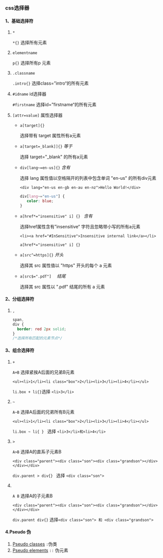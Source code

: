 ### css选择器

#### 1、基础选择符

1. `*`  

    `*{}` 选择所有元素

2. `elementname` 

   `p{}`  选择所有p 元素

3. `.classname` 

   `.intro{}` 选择class=”intro“的所有元素

4. `#idname` id选择器

   `#firstname` 选择id=”firstname“的所有元素

5. `[attr=value]` 属性选择器

   - `a[target]{}` 

     选择带有 target 属性所有a元素

   - `a[target=_blank]]{}`  *等于*

      选择 target="_blank" 的所有a元素

   - `div[lang~=en-us]{}`     *含有*

     选择 lang 属性值以空格隔开的列表中包含单词 "en-us" 的所有div元素

     `<div lang="en-us en-gb en-au en-nz">Hello World!</div>`

     ```css
     div[lang~="en-us"] {
     	color: blue;
     }
     ```

   - `a[href*="insensitive" i] {} `  *含有*

     选择href属性含有”insensitive“ 字符且忽略带小写的所有a元素

     `<li><a href="#InSensitive">Insensitive internal link</a></li>`

     `a[href*="insensitive" i] {}`

   - `a[src^=https]{}`   *开头*

     选择其 src 属性值以 "https" 开头的每个 a 元素

   - `a[src$=".pdf"]  `   *结尾*

     选择其 src 属性以 ".pdf" 结尾的所有 a 元素

#### 2、**分组选择符**

1. `,`

   ```css
   span,
   div {
     border: red 2px solid;
   }
   /*选择所有匹配的元素节点*/
   ```

#### 3、组合选择符

1. `+`

   `A+B` 选择紧挨A后面的兄弟B元素

   `<ul><li>1</li><li class="box">2</li><li>3</li><li>4</li></ul>`

   `li.box + li{}`选择 `<li>3</li>`

2. `~`

   `A~B` 选择A后面的兄弟所有B元素

   `<ul><li>1</li><li class="box">2</li><li>3</li><li>4</li></ul>`

   `li.box ~ li{ } ` 选择 `<li>3</li>和<li>4</li>`

   

3. `>` 

   `A>B` 选择A的直系子元素B

   `<div class="parent"><div class="son"><div class="grandson"></div></div></div>`

   `div.parent > div{} ` 选择 `<div class="son">`

   

4. ` `

   `A B` 选择A的子元素B	

   `<div class="parent"><div class="son"><div class="grandson"></div></div></div>`

   `div.parent div{}` 选择`<div class="son"> 和 <div class="grandson">`
   
   
   
   [1]: https://developer.mozilla.org/en-US/docs/Web/CSS/Reference#combinators

#### 4.Pseudo 伪

1.  [Pseudo classes](https://developer.mozilla.org/en-US/docs/Web/CSS/Pseudo-classes) `:`伪类
2. [Pseudo elements](https://developer.mozilla.org/en-US/docs/Web/CSS/Pseudo-elements) `::` 伪元素